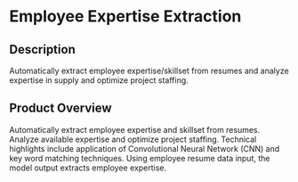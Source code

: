 # Employee Expertise Extraction

## Description
Automatically extract employee expertise/skillset from resumes and analyze expertise in supply and optimize project staffing. 

## Product Overview
Automatically extract employee expertise and skillset from resumes. Analyze available expertise and optimize project staffing. Technical highlights include application of Convolutional Neural Network (CNN) and key word matching techniques. Using employee resume data input, the model output extracts employee expertise. 

